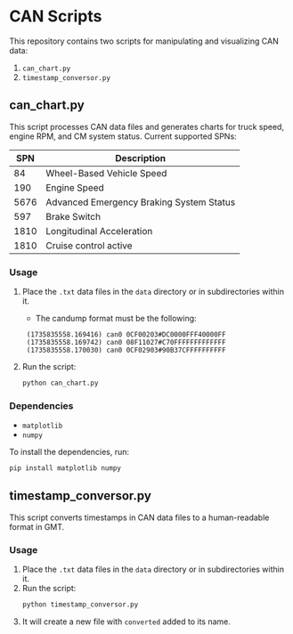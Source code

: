 # CAN Scripts

This repository contains two scripts for manipulating and visualizing CAN data:

1. `can_chart.py`
2. `timestamp_conversor.py`

## can_chart.py

This script processes CAN data files and generates charts for truck speed, engine RPM, and CM system status. Current supported SPNs:

| SPN   | Description                    |
|-------|--------------------------------|
| 84    | Wheel-Based Vehicle Speed      |
| 190   | Engine Speed                   |
| 5676  | Advanced Emergency Braking System Status |
| 597   | Brake Switch |
| 1810  | Longitudinal Acceleration |
| 1810  | Cruise control active |

### Usage

1. Place the `.txt` data files in the `data` directory or in subdirectories within it.
   * The candump format must be the following:
   ```
    (1735835558.169416) can0 0CF00203#DC0000FFF40000FF
    (1735835558.169742) can0 08F11027#C70FFFFFFFFFFFFF
    (1735835558.170030) can0 0CF02903#90B37CFFFFFFFFFF
    ```

2. Run the script:

    ```sh
    python can_chart.py
    ```

### Dependencies

- `matplotlib`
- `numpy`

To install the dependencies, run:

```sh
pip install matplotlib numpy
```

## timestamp_conversor.py

This script converts timestamps in CAN data files to a human-readable format in GMT.

### Usage

1. Place the `.txt` data files in the `data` directory or in subdirectories within it.
2. Run the script:
    ```sh
    python timestamp_conversor.py
    ```
3. It will create a new file with `converted` added to its name.